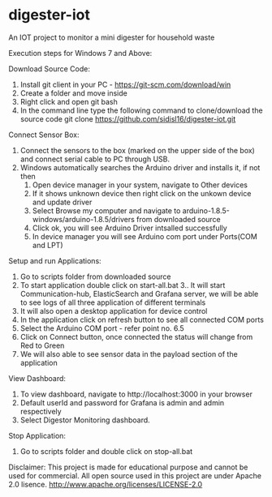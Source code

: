 # digester-iot
An IOT project to monitor a mini digester for household waste

Execution steps for Windows 7 and Above:

Download Source Code:
1. Install git client in your PC - https://git-scm.com/download/win
2. Create a folder and move inside 
3. Right click and open git bash
4. In the command line type the following command to clone/download the source code
   git clone https://github.com/sidisl16/digester-iot.git

Connect Sensor Box:
1. Connect the sensors to the box (marked on the upper side of the box) and connect serial cable to PC through USB.
2. Windows automatically searches the Arduino driver and installs it, if not then
    1. Open device manager in your system, navigate to Other devices  
    2. If it shows unknown device then right click on the unkown device and update driver
    3. Select Browse my computer and navigate to arduino-1.8.5-windows/arduino-1.8.5/drivers from downloaded source
    4. Click ok, you will see Arduino Driver intsalled successfully
    5. In device manager you will see Arduino com port under Ports(COM and LPT)

Setup and run Applications: 
1. Go to scripts folder from downloaded source
2. To start application double click on start-all.bat
3.. It will start Communication-hub, ElasticSearch and Grafana server, 
    we will be able to see logs of all three application of different terminals
4. It will also open a desktop application for device control
5. In the application click on refresh button to see all connected COM ports
6. Select the Arduino COM port - refer point no. 6.5
7. Click on Connect button, once connected the status will change from Red to Green
8. We will also able to see sensor data in the payload section of the application

View Dashboard:
1. To view dashboard, navigate to http://localhost:3000 in your browser
2. Default userId and password for Grafana is admin and admin respectively
3. Select Digestor Monitoring dashboard.

Stop Application:
1. Go to scripts folder and double click on stop-all.bat

Disclaimer: 
This project is made for educational purpose and cannot be used for commercial.
All open source used in this project are under Apache 2.0 lisence.
http://www.apache.org/licenses/LICENSE-2.0
